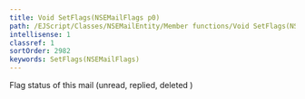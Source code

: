 ```yaml
---
title: Void SetFlags(NSEMailFlags p0)
path: /EJScript/Classes/NSEMailEntity/Member functions/Void SetFlags(NSEMailFlags p_0)
intellisense: 1
classref: 1
sortOrder: 2982
keywords: SetFlags(NSEMailFlags)
---
```



Flag status of this mail (unread, replied, deleted )


